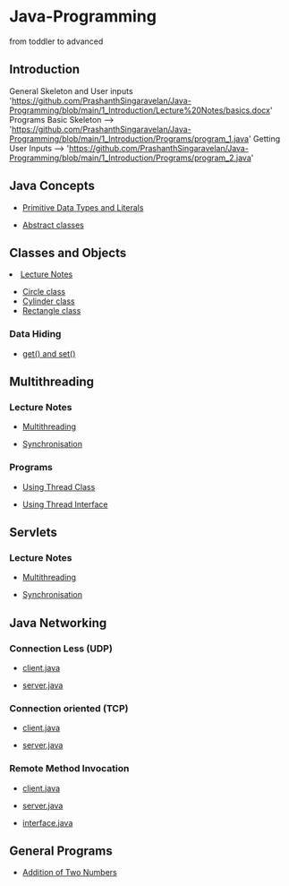 # Java-Programming
from toddler to advanced

## Introduction
General Skeleton and User inputs 'https://github.com/PrashanthSingaravelan/Java-Programming/blob/main/1_Introduction/Lecture%20Notes/basics.docx'
Programs
  Basic Skeleton --> 'https://github.com/PrashanthSingaravelan/Java-Programming/blob/main/1_Introduction/Programs/program_1.java'
  Getting User Inputs --> 'https://github.com/PrashanthSingaravelan/Java-Programming/blob/main/1_Introduction/Programs/program_2.java'



## Java Concepts

<ul>
<li> <a href="https://github.com/PrashanthSingaravelan/Java-Programming/blob/main/2_Data%20types%20and%20String%20Literals/Programs/variables_literals/src/main/java/com/mycompany/variables_literals/primitive_datatype_size.java">Primitive Data Types and Literals</a></li>
</ul>

<ul>
<li> <a href = "https://github.com/PrashanthSingaravelan/Java-Programming/blob/main/13_Abstract%20Classes/basics.docx"> Abstract classes</a> </li>
</ul>

## Classes and Objects

<li> <a href = "https://github.com/PrashanthSingaravelan/Java-Programming/blob/main/11_Object%20Oriented%20Programming/Programs/classes_and_objects/src/main/java/com/mycompany/classes_and_objects/circle_class.java"> Lecture Notes</a>
</li>

<ul>

<li> <a href = "https://github.com/PrashanthSingaravelan/Java-Programming/blob/main/11_Object%20Oriented%20Programming/Programs/classes_and_objects/src/main/java/com/mycompany/classes_and_objects/circle_class.java"> Circle class</a>
</li>

<li> <a href = "https://github.com/PrashanthSingaravelan/Java-Programming/blob/main/11_Object%20Oriented%20Programming/Programs/classes_and_objects/src/main/java/com/mycompany/classes_and_objects/cylinder_class.java"> Cylinder class</a>
</li>

<li> <a href = "https://github.com/PrashanthSingaravelan/Java-Programming/blob/main/11_Object%20Oriented%20Programming/Programs/classes_and_objects/src/main/java/com/mycompany/classes_and_objects/rectangle_class.java"> Rectangle class</a>
</li>

</ul>

### Data Hiding

<ul>

<li> <a href = "https://github.com/PrashanthSingaravelan/Java-Programming/blob/main/11_Object%20Oriented%20Programming/Programs/classes_and_objects/src/main/java/com/mycompany/classes_and_objects/data_hiding.java">
get() and set()</a>
</li>

</ul>

## Multithreading
### Lecture Notes
<ul>
<li> <a href = ""> Multithreading </a>
</li>
</ul>

<ul>
<li> <a href = ""> Synchronisation </a>
</li>
</ul>

### Programs
<ul>
<li> <a href = ""> Using Thread Class </a>
</li>
</ul>

<ul>
<li> <a href = ""> Using Thread Interface </a>
</li>
</ul>

## Servlets
### Lecture Notes
<ul>
<li> <a href = ""> Multithreading </a>
</li>
</ul>

<ul>
<li> <a href = ""> Synchronisation </a>
</li>
</ul>

## Java Networking
### Connection Less (UDP)
<ul>
<li>
    <a href = " ">client.java</a>
</li>
</ul>

<ul>
<li>
    <a href = " ">server.java</a>
</li>
</ul>

### Connection oriented (TCP)
<ul>
<li>
    <a href = " ">client.java</a>
</li>
</ul>

<ul>
<li>
    <a href = " ">server.java</a>
</li>
</ul>

### Remote Method Invocation
<ul>
<li>
    <a href = " ">client.java</a>
</li>
</ul>

<ul>
<li>
    <a href = " ">server.java</a>
</li>
</ul>

<ul>
<li>
    <a href = " ">interface.java</a>
</li>
</ul>



## General Programs
<ul>
<li> <a href = ""> Addition of Two Numbers </a>
</li>
</ul>

